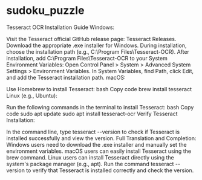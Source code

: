 # sudoku_puzzle

Tesseract OCR Installation Guide
Windows:

Visit the Tesseract official GitHub release page: Tesseract Releases.
Download the appropriate .exe installer for Windows.
During installation, choose the installation path (e.g., C:\Program Files\Tesseract-OCR).
After installation, add C:\Program Files\Tesseract-OCR to your System Environment Variables:
Open Control Panel > System > Advanced System Settings > Environment Variables.
In System Variables, find Path, click Edit, and add the Tesseract installation path.
macOS:

Use Homebrew to install Tesseract:
bash
Copy code
brew install tesseract
Linux (e.g., Ubuntu):

Run the following commands in the terminal to install Tesseract:
bash
Copy code
sudo apt update
sudo apt install tesseract-ocr
Verify Tesseract Installation:

In the command line, type tesseract --version to check if Tesseract is installed successfully and view the version.
Full Translation and Completion:
Windows users need to download the .exe installer and manually set the environment variables.
macOS users can easily install Tesseract using the brew command.
Linux users can install Tesseract directly using the system's package manager (e.g., apt).
Run the command tesseract --version to verify that Tesseract is installed correctly and check the version.
